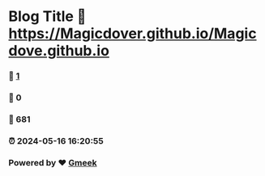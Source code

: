 # Blog Title :link: https://Magicdover.github.io/Magicdove.github.io 
### :page_facing_up: [1](https://Magicdover.github.io/Magicdove.github.io/tag.html) 
### :speech_balloon: 0 
### :hibiscus: 681 
### :alarm_clock: 2024-05-16 16:20:55 
### Powered by :heart: [Gmeek](https://github.com/Meekdai/Gmeek)
